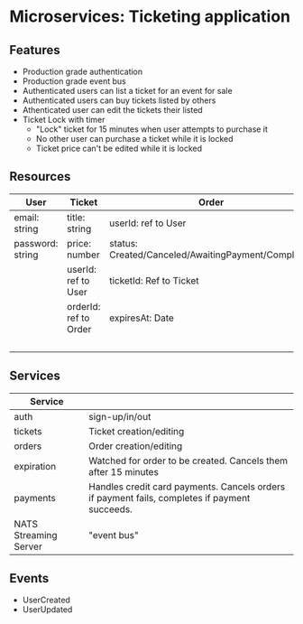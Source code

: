 # Microservices: Ticketing application
## Features
- Production grade authentication
- Production grade event bus
- Authenticated users can list a ticket for an event for sale
- Authenticated users can buy tickets listed by others
- Athenticated user can edit the tickets their listed
- Ticket Lock with timer
  - "Lock" ticket for 15 minutes when user attempts to purchase it
  - No other user can purchase a ticket while it is locked
  - Ticket price can't be edited while it is locked

## Resources
|User|Ticket|Order|Charge|
|--|--|--|--|
|email: string|title: string|userId: ref to User|orderId: ref to Order|
|password: string|price: number|status: Created/Canceled/AwaitingPayment/Completed|status: Created/Completed/Failed|
||userId: ref to User|ticketId: Ref to Ticket|amount: number|
||orderId: ref to Order|expiresAt: Date|stripeId: string|
||||stripeRefundId: string|
## Services
|Service||
|--|--|
|auth|sign-up/in/out|
|tickets|Ticket creation/editing|
|orders|Order creation/editing|
|expiration|Watched for order to be created. Cancels them after 15 minutes|
|payments|Handles credit card payments. Cancels orders if payment fails, completes if payment succeeds.
|NATS Streaming Server|"event bus"


## Events
 - UserCreated
 - UserUpdated